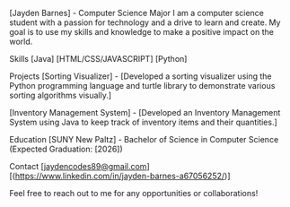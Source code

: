 [Jayden Barnes] - Computer Science Major
I am a computer science student with a passion for technology and a drive to learn and create. My goal is to use my skills and knowledge to make a positive impact on the world.

Skills
[Java]
[HTML/CSS/JAVASCRIPT]
[Python]

Projects
[Sorting Visualizer] - [Developed a sorting visualizer using the Python programming language and turtle library to demonstrate various
sorting algorithms visually.]

[Inventory Management System] - [Developed an Inventory Management System using Java to keep track of inventory items and their quantities.]

Education
[SUNY New Paltz] - Bachelor of Science in Computer Science (Expected Graduation: [2026])

Contact
[jaydencodes89@gmail.com]
[(https://www.linkedin.com/in/jayden-barnes-a67056252/)]

Feel free to reach out to me for any opportunities or collaborations!



